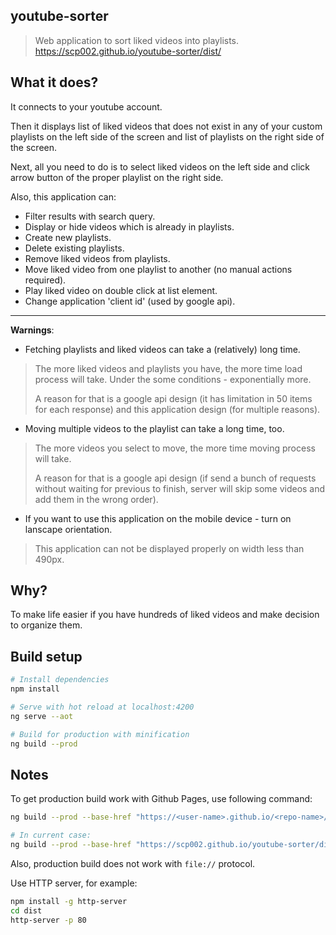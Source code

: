 ## youtube-sorter

> Web application to sort liked videos into playlists. https://scp002.github.io/youtube-sorter/dist/

## What it does?

It connects to your youtube account.

Then it displays list of liked videos that does not exist in any of your 
custom playlists on the left side of the screen and list of playlists on 
the right side of the screen.

Next, all you need to do is to select liked videos on the left side and 
click arrow button of the proper playlist on the right side.

Also, this application can:
* Filter results with search query.
* Display or hide videos which is already in playlists.
* Create new playlists.
* Delete existing playlists.
* Remove liked videos from playlists.
* Move liked video from one playlist to another (no manual actions 
  required).
* Play liked video on double click at list element.
* Change application 'client id' (used by google api).

---
**Warnings**:

* Fetching playlists and liked videos can take a (relatively) long time.
> The more liked videos and playlists you have, the more time load 
> process will take. Under the some conditions - exponentially more.
> 
> A reason for that is a google api design (it has limitation in 50 items 
> for each response) and this application design (for multiple reasons).

* Moving multiple videos to the playlist can take a long time, too.
> The more videos you select to move, the more time moving process will
> take.
> 
> A reason for that is a google api design (if send a bunch of requests
> without waiting for previous to finish, server will skip some videos
> and add them in the wrong order).

* If you want to use this application on the mobile device - turn on
  lanscape orientation.
> This application can not be displayed properly on width less than 490px.

## Why?

To make life easier if you have hundreds of liked videos and make decision 
to organize them.

## Build setup

``` bash
# Install dependencies
npm install

# Serve with hot reload at localhost:4200
ng serve --aot

# Build for production with minification
ng build --prod
```

## Notes

To get production build work with Github Pages, use following command:

``` bash
ng build --prod --base-href "https://<user-name>.github.io/<repo-name>/<dist-folder>/"

# In current case:
ng build --prod --base-href "https://scp002.github.io/youtube-sorter/dist/"
```

Also, production build does not work with `file://` protocol.

Use HTTP server, for example:

``` bash
npm install -g http-server
cd dist
http-server -p 80
```

